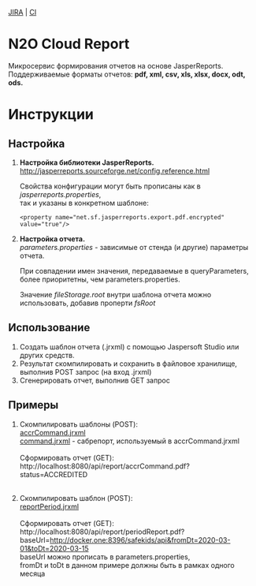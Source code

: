 [JIRA] | [CI]

# N2O Cloud Report

Микросервис формирования отчетов на основе JasperReports.<br/>
Поддерживаемые форматы отчетов: **pdf, xml, csv, xls, xlsx, docx, odt, ods.**

# Инструкции

## Настройка

1. **Настройка библиотеки JasperReports.**<br/>
    http://jasperreports.sourceforge.net/config.reference.html
    
    Свойства конфигурации могут быть прописаны как в *jasperreports.properties*,<br/> так и указаны в конкретном шаблоне: 

    ```
    <property name="net.sf.jasperreports.export.pdf.encrypted" value="true"/>
    ```
 
2. **Настройка отчета.**<br/>
*parameters.properties* - зависимые от стенда (и другие) параметры отчета.<br/> 

    При совпадении имен значения, передаваемые в queryParameters, более приоритетны, чем parameters.properties.

    Значение *fileStorage.root* внутри шаблона отчета можно использовать, добавив проперти *fsRoot*

       
## Использование
1. Создать шаблон отчета (.jrxml) с помощью Jaspersoft Studio или других средств.
2. Результат скомпилировать и сохранить в файловое хранилище, выполнив POST запрос (на вход .jrxml)
3. Сгенерировать отчет, выполнив GET запрос

## Примеры

1. Скомпилировать шаблоны (POST):<br/> 
[accrCommand.jrxml](accrCommand.jrxml)<br/>
[command.jrxml](command.jrxml) - сабрепорт, используемый в accrCommand.jrxml <br/><br/>
Сформировать отчет (GET): 
http://localhost:8080/api/report/accrCommand.pdf?status=ACCREDITED<br/><br/>

2. Скомпилировать шаблон (POST):<br/>
[reportPeriod.jrxml](reportPeriod.jrxml) <br/><br/>
Сформировать отчет (GET):
http://localhost:8080/api/report/periodReport.pdf?baseUrl=http://docker.one:8396/safekids/api&fromDt=2020-03-01&toDt=2020-03-15 <br/> 
baseUrl можно прописать в parameters.properties,<br/>
fromDt и toDt в данном примере должны быть в рамках одного месяца



[JIRA]: https://jira.i-novus.ru/projects/REPENG
[CI]: https://ci.i-novus.ru/view/n2o-components/job/report